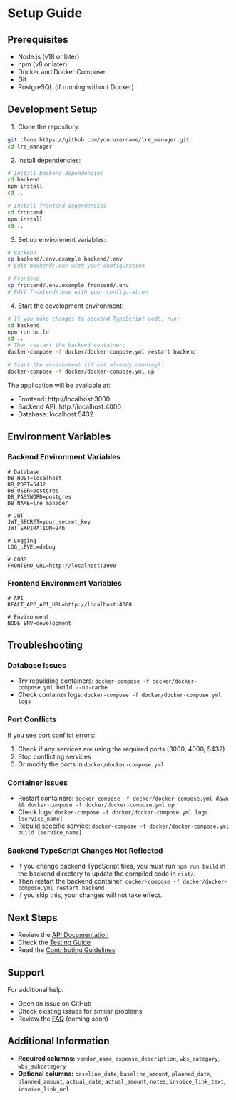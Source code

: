 # Setup Guide

## Prerequisites

- Node.js (v18 or later)
- npm (v8 or later)
- Docker and Docker Compose
- Git
- PostgreSQL (if running without Docker)

## Development Setup

1. Clone the repository:
```bash
git clone https://github.com/yourusername/lre_manager.git
cd lre_manager
```

2. Install dependencies:
```bash
# Install backend dependencies
cd backend
npm install
cd ..

# Install frontend dependencies
cd frontend
npm install
cd ..
```

3. Set up environment variables:
```bash
# Backend
cp backend/.env.example backend/.env
# Edit backend/.env with your configuration

# Frontend
cp frontend/.env.example frontend/.env
# Edit frontend/.env with your configuration
```

4. Start the development environment:
```bash
# If you make changes to backend TypeScript code, run:
cd backend
npm run build
cd ..
# Then restart the backend container:
docker-compose -f docker/docker-compose.yml restart backend

# Start the environment (if not already running):
docker-compose -f docker/docker-compose.yml up
```

The application will be available at:
- Frontend: http://localhost:3000
- Backend API: http://localhost:4000
- Database: localhost:5432

## Environment Variables

### Backend Environment Variables
```env
# Database
DB_HOST=localhost
DB_PORT=5432
DB_USER=postgres
DB_PASSWORD=postgres
DB_NAME=lre_manager

# JWT
JWT_SECRET=your_secret_key
JWT_EXPIRATION=24h

# Logging
LOG_LEVEL=debug

# CORS
FRONTEND_URL=http://localhost:3000
```

### Frontend Environment Variables
```env
# API
REACT_APP_API_URL=http://localhost:4000

# Environment
NODE_ENV=development
```

## Troubleshooting

### Database Issues
- Try rebuilding containers: `docker-compose -f docker/docker-compose.yml build --no-cache`
- Check container logs: `docker-compose -f docker/docker-compose.yml logs`

### Port Conflicts
If you see port conflict errors:
1. Check if any services are using the required ports (3000, 4000, 5432)
2. Stop conflicting services
3. Or modify the ports in `docker/docker-compose.yml`

### Container Issues
- Restart containers: `docker-compose -f docker/docker-compose.yml down && docker-compose -f docker/docker-compose.yml up`
- Check logs: `docker-compose -f docker/docker-compose.yml logs [service_name]`
- Rebuild specific service: `docker-compose -f docker/docker-compose.yml build [service_name]`

### Backend TypeScript Changes Not Reflected
- If you change backend TypeScript files, you must run `npm run build` in the backend directory to update the compiled code in `dist/`.
- Then restart the backend container: `docker-compose -f docker/docker-compose.yml restart backend`
- If you skip this, your changes will not take effect.

## Next Steps

- Review the [API Documentation](API.md)
- Check the [Testing Guide](TESTING.md)
- Read the [Contributing Guidelines](CONTRIBUTING.md)

## Support

For additional help:
- Open an issue on GitHub
- Check existing issues for similar problems
- Review the [FAQ](FAQ.md) (coming soon)

## Additional Information

- **Required columns:** `vendor_name`, `expense_description`, `wbs_category`, `wbs_subcategory`
- **Optional columns:** `baseline_date`, `baseline_amount`, `planned_date`, `planned_amount`, `actual_date`, `actual_amount`, `notes`, `invoice_link_text`, `invoice_link_url`
